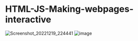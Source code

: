 # HTML-JS-Making-webpages-interactive
![Screenshot_20221219_224441](https://user-images.githubusercontent.com/45193993/208530532-96d86011-8afb-4f08-aa1c-744faeb49899.png)
![image](https://user-images.githubusercontent.com/45193993/208732539-48288590-95c1-4eac-b271-f50f0a6e7bfc.png)
